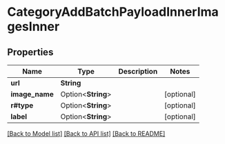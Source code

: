 # CategoryAddBatchPayloadInnerImagesInner

## Properties

Name | Type | Description | Notes
------------ | ------------- | ------------- | -------------
**url** | **String** |  | 
**image_name** | Option<**String**> |  | [optional]
**r#type** | Option<**String**> |  | [optional]
**label** | Option<**String**> |  | [optional]

[[Back to Model list]](../README.md#documentation-for-models) [[Back to API list]](../README.md#documentation-for-api-endpoints) [[Back to README]](../README.md)


